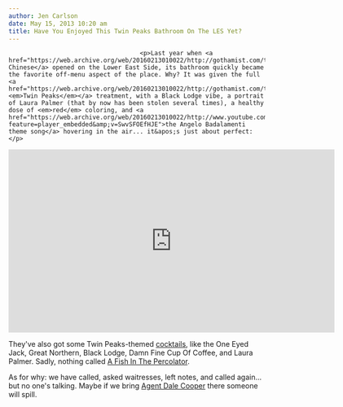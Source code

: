 ```yaml
---
author: Jen Carlson
date: May 15, 2013 10:20 am
title: Have You Enjoyed This Twin Peaks Bathroom On The LES Yet?
---
```


	
										<p>Last year when <a href="https://web.archive.org/web/20160213010022/http://gothamist.com/tags/missionchinese">Mission Chinese</a> opened on the Lower East Side, its bathroom quickly became the favorite off-menu aspect of the place. Why? It was given the full <a href="https://web.archive.org/web/20160213010022/http://gothamist.com/tags/twinpeaks"><em>Twin Peaks</em></a> treatment, with a Black Lodge vibe, a portrait of Laura Palmer (that by now has been stolen several times), a healthy dose of <em>red</em> coloring, and <a href="https://web.archive.org/web/20160213010022/http://www.youtube.com/watch?feature=player_embedded&amp;v=SwvSFOEfHJE">the Angelo Badalamenti theme song</a> hovering in the air... it&apos;s just about perfect:</p>

<p><iframe width="640" height="360" src="https://web.archive.org/web/20160213010022if_/http://www.youtube-nocookie.com/embed/uX5U110HdDs" frameborder="0" allowfullscreen></iframe></p>

<p>They&apos;ve also got some Twin Peaks-themed <a href="https://web.archive.org/web/20160213010022/http://drinks.seriouseats.com/2013/02/first-look-lower-east-side-cocktails-all-the-drinks-at-mission-chinese-food-slideshow.html#show-303124">cocktails</a>, like the One Eyed Jack, Great Northern, Black Lodge, Damn Fine Cup Of Coffee, and Laura Palmer. Sadly, nothing called <a href="https://web.archive.org/web/20160213010022/http://www.youtube.com/watch?v=AN7k-KjE8wI">A Fish In The Percolator</a>. </p>

<p>As for why: we have called, asked waitresses, left notes, and called again... but no one&apos;s talking. Maybe if we bring <a href="https://web.archive.org/web/20160213010022/http://gothamist.com/2013/05/10/agent_dale_cooper_spotted_in_coney.php#photo-1">Agent Dale Cooper</a> there someone will spill.</p>					
										
									
				